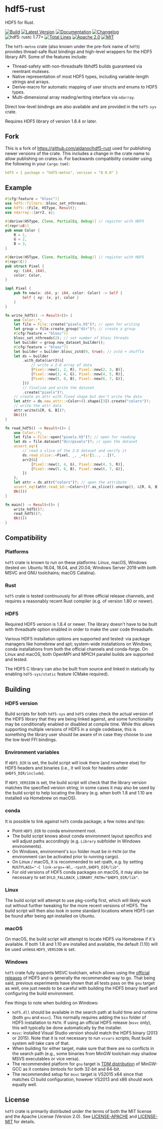 # hdf5-rust

HDF5 for Rust.

[![Build](https://github.com/metno/hdf5-rust/workflows/CI/badge.svg)](https://github.com/metno/hdf5-rust/actions?query=branch%3Amain)
[![Latest Version](https://img.shields.io/crates/v/hdf5-metno.svg)](https://crates.io/crates/hdf5-metno)
[![Documentation](https://docs.rs/hdf5-metno/badge.svg)](https://docs.rs/hdf5-metno)
[![Changelog](https://img.shields.io/github/v/release/metno/hdf5-rust)](https://github.com/metno/hdf5-rust/blob/master/CHANGELOG.md)
![hdf5: rustc 1.77+](https://img.shields.io/badge/hdf5-rustc_1.77+-lightblue.svg)
[![Total Lines](https://tokei.rs/b1/github/metno/hdf5-rust)](https://github.com/metno/hdf5-rust)
[![Apache 2.0](https://img.shields.io/badge/License-Apache%202.0-blue.svg)](https://opensource.org/licenses/Apache-2.0)
[![MIT](https://img.shields.io/badge/License-MIT-blue.svg)](https://opensource.org/licenses/MIT)

The `hdf5-metno` crate (also known under the pre-fork name of `hdf5`) provides thread-safe Rust bindings and 
high-level wrappers for the HDF5 library API. Some of the features include:

- Thread-safety with non-threadsafe libhdf5 builds guaranteed via reentrant mutexes.
- Native representation of most HDF5 types, including variable-length strings and arrays.
- Derive-macro for automatic mapping of user structs and enums to HDF5 types.
- Multi-dimensional array reading/writing interface via `ndarray`.

Direct low-level bindings are also available and are provided in the `hdf5-sys` crate.

Requires HDF5 library of version 1.8.4 or later.

## Fork
This is a fork of https://github.com/aldanor/hdf5-rust used for publishing newer versions of the crate. This includes a change in the crate name to allow publishing on crates.io. For backwards compatibility consider using the following in your `Cargo.toml`:
```yaml
hdf5 = { package = "hdf5-metno", version = "0.9.0" }
```

## Example

```rust
#[cfg(feature = "blosc")]
use hdf5::filters::blosc_set_nthreads;
use hdf5::{File, H5Type, Result};
use ndarray::{arr2, s};

#[derive(H5Type, Clone, PartialEq, Debug)] // register with HDF5
#[repr(u8)]
pub enum Color {
    R = 1,
    G = 2,
    B = 3,
}

#[derive(H5Type, Clone, PartialEq, Debug)] // register with HDF5
#[repr(C)]
pub struct Pixel {
    xy: (i64, i64),
    color: Color,
}

impl Pixel {
    pub fn new(x: i64, y: i64, color: Color) -> Self {
        Self { xy: (x, y), color }
    }
}

fn write_hdf5() -> Result<()> {
    use Color::*;
    let file = File::create("pixels.h5")?; // open for writing
    let group = file.create_group("dir")?; // create a group
    #[cfg(feature = "blosc")]
    blosc_set_nthreads(2); // set number of blosc threads
    let builder = group.new_dataset_builder();
    #[cfg(feature = "blosc")]
    let builder = builder.blosc_zstd(9, true); // zstd + shuffle
    let ds = builder
        .with_data(&arr2(&[
            // write a 2-D array of data
            [Pixel::new(1, 2, R), Pixel::new(2, 3, B)],
            [Pixel::new(3, 4, G), Pixel::new(4, 5, R)],
            [Pixel::new(5, 6, B), Pixel::new(6, 7, G)],
        ]))
        // finalize and write the dataset
        .create("pixels")?;
    // create an attr with fixed shape but don't write the data
    let attr = ds.new_attr::<Color>().shape([3]).create("colors")?;
    // write the attr data
    attr.write(&[R, G, B])?;
    Ok(())
}

fn read_hdf5() -> Result<()> {
    use Color::*;
    let file = File::open("pixels.h5")?; // open for reading
    let ds = file.dataset("dir/pixels")?; // open the dataset
    assert_eq!(
        // read a slice of the 2-D dataset and verify it
        ds.read_slice::<Pixel, _, _>(s![1.., ..])?,
        arr2(&[
            [Pixel::new(3, 4, G), Pixel::new(4, 5, R)],
            [Pixel::new(5, 6, B), Pixel::new(6, 7, G)],
        ])
    );
    let attr = ds.attr("colors")?; // open the attribute
    assert_eq!(attr.read_1d::<Color>()?.as_slice().unwrap(), &[R, G, B]);
    Ok(())
}

fn main() -> Result<()> {
    write_hdf5()?;
    read_hdf5()?;
    Ok(())
}
```

## Compatibility

### Platforms

`hdf5` crate is known to run on these platforms: Linux, macOS, Windows (tested on:
Ubuntu 16.04, 18.04, and 20.04; Windows Server 2019 with both MSVC and GNU 
toolchains; macOS Catalina).

### Rust

`hdf5` crate is tested continuously for all three official release channels, and
requires a reasonably recent Rust compiler (e.g. of version 1.80 or newer).

### HDF5

Required HDF5 version is 1.8.4 or newer. The library doesn't have to be built with
threadsafe option enabled in order to make the user code threadsafe.

Various HDF5 installation options are supported and tested: via package managers
like homebrew and apt; system-wide installations on Windows; conda installations 
from both the official channels and conda-forge. On Linux and macOS, both OpenMPI 
and MPICH parallel builds are supported and tested. 

The HDF5 C library can also be built from source and linked in statically by 
enabling `hdf5-sys/static` feature (CMake required).

## Building

### HDF5 version

Build scripts for both `hdf5-sys` and `hdf5` crates check the actual version of the
HDF5 library that they are being linked against, and some functionality may be conditionally
enabled or disabled at compile time. While this allows supporting multiple versions of HDF5
in a single codebase, this is something the library user should be aware of in case they
choose to use the low level FFI bindings.

### Environment variables

If `HDF5_DIR` is set, the build script will look there (and nowhere else) for HDF5
headers and binaries (i.e., it will look for headers under `$HDF5_DIR/include`).

If `HDF5_VERSION` is set, the build script will check that the library version matches
the specified version string; in some cases it may also be used by the build script to
help locating the library (e.g. when both 1.8 and 1.10 are installed via Homebrew on macOS).

### conda

It is possible to link against `hdf5` conda package; a few notes and tips:

- Point `HDF5_DIR` to conda environment root.
- The build script knows about conda environment layout specifics and will adjust
  paths accordingly (e.g. `Library` subfolder in Windows environments).
- On Windows, environment's `bin` folder must be in `PATH` (or the environment can
  be activated prior to running cargo).
- On Linux / macOS, it is recommended to set rpath, e.g. by setting
  `RUSTFLAGS="-C link-args=-Wl,-rpath,$HDF5_DIR/lib"`.
- For old versions of HDF5 conda packages on macOS, it may also be necessary to set
  `DYLD_FALLBACK_LIBRARY_PATH="$HDF5_DIR/lib"`.

### Linux

The build script will attempt to use pkg-config first, which will likely work out without
further tweaking for the more recent versions of HDF5. The build script will then also look 
in some standard locations where HDF5 can be found after being apt-installed on Ubuntu.

### macOS

On macOS, the build script will attempt to locate HDF5 via Homebrew if it's available.
If both 1.8 and 1.10 are installed and available, the default (1.10) will be used 
unless `HDF5_VERSION` is set.

### Windows

`hdf5` crate fully supports MSVC toolchain, which allows using the
[official releases](https://www.hdfgroup.org/download-hdf5/) of
HDF5 and is generally the recommended way to go. That being said, previous experiments have 
shown that all tests pass on the `gnu` target as well, one just needs to be careful with 
building the HDF5 binary itself and configuring the build environment.

Few things to note when building on Windows:

- `hdf5.dll` should be available in the search path at build time and runtime (both `gnu` and `msvc`).
  This normally requires adding the `bin` folder of HDF5 installation to `PATH`. If using an official
  HDF5 release (`msvc` only), this will typically be done automatically by the installer.
- `msvc`: installed Visual Studio version should match the HDF5 binary (2013 or 2015). Note that it
  is not necessary to run `vcvars` scripts; Rust build system will take care of that.
- When building for either target, make sure that there are no conflicts in the search path (e.g.,
  some binaries from MinGW toolchain may shadow MSVS executables or vice versa).
- The recommended platform for `gnu` target is [TDM distribution](http://tdm-gcc.tdragon.net/) of
  MinGW-GCC as it contains bintools for both 32-bit and 64-bit.
- The recommended setup for `msvc` target is VS2015 x64 since that matches CI build configuration,
  however VS2013 and x86 should work equally well.

## License

`hdf5` crate is primarily distributed under the terms of both the MIT license and the
Apache License (Version 2.0). See [LICENSE-APACHE](LICENSE-APACHE) and
[LICENSE-MIT](LICENSE-MIT) for details.
